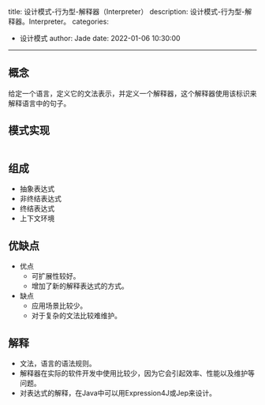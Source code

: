 title: 设计模式-行为型-解释器（Interpreter）
description: 设计模式-行为型-解释器。Interpreter。
categories:
  - 设计模式
author: Jade
date: 2022-01-06 10:30:00
---

## 概念
给定一个语言，定义它的文法表示，并定义一个解释器，这个解释器使用该标识来解释语言中的句子。

## 模式实现
```java

```

## 组成
- 抽象表达式
- 非终结表达式
- 终结表达式
- 上下文环境

## 优缺点
- 优点
  - 可扩展性较好。
  - 增加了新的解释表达式的方式。
- 缺点
  - 应用场景比较少。
  - 对于复杂的文法比较难维护。

## 解释
- 文法，语言的语法规则。
- 解释器在实际的软件开发中使用比较少，因为它会引起效率、性能以及维护等问题。
- 对表达式的解释，在Java中可以用Expression4J或Jep来设计。
